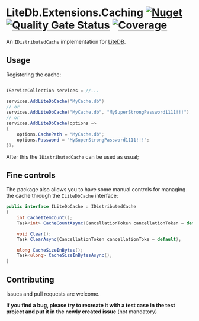 # LiteDb.Extensions.Caching [![Nuget](https://img.shields.io/nuget/v/LiteDb.Extensions.Caching)](https://www.nuget.org/packages/LiteDb.Extensions.Caching) [![Quality Gate Status](https://sonarcloud.io/api/project_badges/measure?project=KuraiAndras_LiteDb.Extensions.Caching&metric=alert_status)](https://sonarcloud.io/summary/new_code?id=KuraiAndras_LiteDb.Extensions.Caching) [![Coverage](https://sonarcloud.io/api/project_badges/measure?project=KuraiAndras_LiteDb.Extensions.Caching&metric=coverage)](https://sonarcloud.io/summary/new_code?id=KuraiAndras_LiteDb.Extensions.Caching)

An `IDistributedCache` implementation for [LiteDB](https://www.litedb.org/).

## Usage

Registering the cache:

```csharp

IServiceCollection services = //...

services.AddLiteDbCache("MyCache.db")
// or
services.AddLiteDbCache("MyCache.db", "MySuperStrongPassword1111!!!")
// or
services.AddLiteDbCache(options =>
{
    options.CachePath = "MyCache.db";
    options.Password = "MySuperStrongPassword1111!!!";
});

```

After this the `IDistributedCache` can be used as usual;

## Fine controls

The package also allows you to have some manual controls for managing the cache through the `ILiteDbCache` interface:

```csharp
public interface ILiteDbCache : IDistributedCache
{
    int CacheItemCount();
    Task<int> CacheCountAsync(CancellationToken cancellationToken = default);

    void Clear();
    Task ClearAsync(CancellationToken cancellationToke = default);

    ulong CacheSizeInBytes();
    Task<ulong> CacheSizeInBytesAsync();
}
```

## Contributing

Issues and pull requests are welcome.

**If you find a bug, please try to recreate it with a test case in the test project and put it in the newly created issue** (not mandatory)
